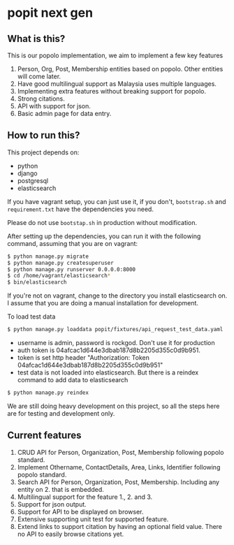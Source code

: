 # popit next gen

## What is this?

This is our popolo implementation, we aim to implement a few key features

1. Person, Org, Post, Membership entities based on popolo. Other entities will come later. 
2. Have good multilingual support as Malaysia uses multiple languages.
3. Implementing extra features without breaking support for popolo.
4. Strong citations.
5. API with support for json.
6. Basic admin page for data entry. 

## How to run this?

This project depends on:

* python
* django
* postgresql
* elasticsearch

If you have vagrant setup, you can just use it, if you don't, `bootstrap.sh` and `requirement.txt` have the dependencies you need. 

Please do not use `bootstap.sh` in production without modification. 

After setting up the dependencies, you can run it with the following command, assuming that you are on vagrant:

```sh
$ python manage.py migrate
$ python manage.py createsuperuser
$ python manage.py runserver 0.0.0.0:8000
$ cd /home/vagrant/elasticsearch*
$ bin/elasticsearch
```

If you're not on vagrant, change to the directory you install elasticsearch on. I assume that you are doing a manual installation
for development. 

To load test data

```sh
$ python manage.py loaddata popit/fixtures/api_request_test_data.yaml
```

* username is admin, password is rockgod. Don't use it for production
* auth token is 04afcac1d644e3dbab187d8b2205d355c0d9b951.
* token is set http header "Authorization: Token 04afcac1d644e3dbab187d8b2205d355c0d9b951"
* test data is not loaded into elasticsearch. But there is a reindex command to add data to elasticsearch

```sh
$ python manage.py reindex
```

We are still doing heavy development on this project, so all the steps here are for testing and development only.

## Current features
1. CRUD API for Person, Organization, Post, Membership following popolo standard.
2. Implement Othername, ContactDetails, Area, Links, Identifier following popolo standard.
3. Search API for Person, Organization, Post, Membership. Including any entity on 2. that is embedded. 
4. Multilingual support for the feature 1., 2. and 3.
5. Support for json output.
6. Support for API to be displayed on browser.
7. Extensive supporting unit test for supported feature.
8. Extend links to support citation by having an optional field value. There no API to easily browse citations yet.
